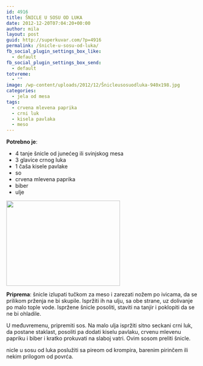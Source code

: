 ```yaml
---
id: 4916
title: ŠNICLE U SOSU OD LUKA
date: 2012-12-20T07:04:20+00:00
author: mila
layout: post
guid: http://superkuvar.com/?p=4916
permalink: /šnicle-u-sosu-od-luka/
fb_social_plugin_settings_box_like:
  - default
fb_social_plugin_settings_box_send:
  - default
totvreme:
  - ""
image: /wp-content/uploads/2012/12/Šnicleusosuodluka-940x198.jpg
categories:
  - jela od mesa
tags:
  - crvena mlevena paprika
  - crni luk
  - kisela pavlaka
  - meso
---
```

**Potrebno je**:

  * 4 tanje šnicle od junećeg ili svinjskog mesa
  * 3 glavice crnog luka
  * 1 čaša kisele pavlake
  * so
  * crvena mlevena paprika
  * biber
  * ulje

<img class="alignnone size-medium wp-image-4917" title="Šnicleusosuodluka" src="/wp-content/uploads/2012/12/Šnicleusosuodluka-300x225.jpg" alt="" width="300" height="225" /> 

**Priprema**: šnicle izlupati tučkom za meso i zarezati nožem po ivicama, da se prilikom prženja ne bi skupile. Ispržiti ih na ulju, sa obe strane, uz dolivanje po malo tople vode. Ispržene šnicle posoliti, staviti na tanjir i poklopiti da se ne bi ohladile.

U međuvremenu, pripremiti sos. Na malo ulja ispržiti sitno seckani crni luk, da postane staklast, posoliti pa dodati kiselu pavlaku, crvenu mlevenu papriku i biber i kratko prokuvati na slaboj vatri. Ovim sosom preliti šnicle.

 nicle u sosu od luka poslužiti sa pireom od krompira, barenim pirinčem ili nekim prilogom od povrća.